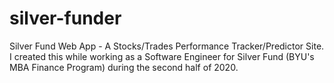 # silver-funder
Silver Fund Web App - A Stocks/Trades Performance Tracker/Predictor Site.  I created this while working as a Software Engineer for Silver Fund (BYU's MBA Finance Program) during the second half of 2020.
